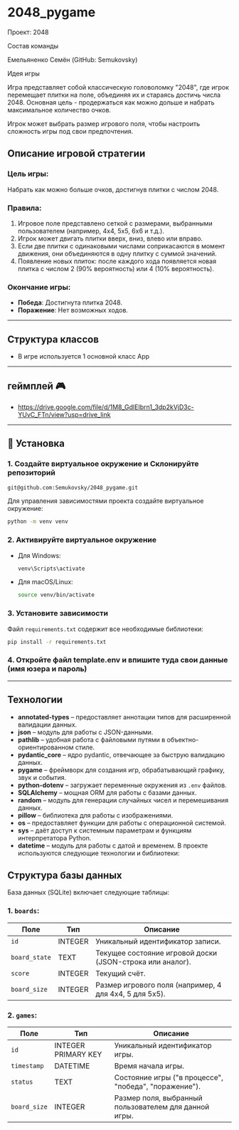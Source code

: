 # 2048_pygame

Проект: 2048

Состав команды

Емельяненко Семён (GitHub: Semukovsky)

Идея игры

Игра представляет собой классическую головоломку "2048", где игрок перемещает плитки на поле, объединяя их и стараясь достичь числа 2048. Основная цель - продержаться как можно дольше и набрать максимальное количество очков.

Игрок может выбрать размер игрового поля, чтобы настроить сложность игры под свои предпочтения.

## Описание игровой стратегии

### Цель игры:
Набрать как можно больше очков, достигнув плитки с числом 2048.

### Правила:
1. Игровое поле представлено сеткой с размерами, выбранными пользователем (например, 4x4, 5x5, 6x6 и т.д.).
2. Игрок может двигать плитки вверх, вниз, влево или вправо.
3. Если две плитки с одинаковыми числами соприкасаются в момент движения, они объединяются в одну плитку с суммой значений.
4. Появление новых плиток: после каждого хода появляется новая плитка с числом 2 (90% вероятность) или 4 (10% вероятность).

### Окончание игры:
- **Победа**: Достигнута плитка 2048.
- **Поражение**: Нет возможных ходов.

---
## Структура классов
- В игре используется 1 основной класс App
---
## геймплей 🎮
- https://drive.google.com/file/d/1M8_GdlEIbrn1_3dp2kVjD3c-YUvC_FTn/view?usp=drive_link
---
## 🔧 Установка

### 1. Создайте виртуальное окружение и Склонируйте репозиторий
```bash
git@github.com:Semukovsky/2048_pygame.git
```
Для управления зависимостями проекта создайте виртуальное окружение:
```bash
python -m venv venv
```

### 2. Активируйте виртуальное окружение
- Для Windows:
  ```bash
  venv\Scripts\activate
  ```
- Для macOS/Linux:
  ```bash
  source venv/bin/activate
  ```

### 3. Установите зависимости
Файл `requirements.txt` содержит все необходимые библиотеки:
```bash
pip install -r requirements.txt
```
### 4. Откройте файл template.env и впишите туда свои данные (имя юзера и пароль) 
---
## Технологии
- **annotated-types** – предоставляет аннотации типов для расширенной валидации данных.
- **json** – модуль для работы с JSON-данными.
- **pathlib** – удобная работа с файловыми путями в объектно-ориентированном стиле.
- **pydantic_core** – ядро pydantic, отвечающее за быструю валидацию данных.
- **pygame** – фреймворк для создания игр, обрабатывающий графику, звук и события.
- **python-dotenv** – загружает переменные окружения из `.env` файлов.
- **SQLAlchemy** – мощная ORM для работы с базами данных.
- **random** – модуль для генерации случайных чисел и перемешивания данных.
- **pillow** – библиотека для работы с изображениями.
- **os** – предоставляет функции для работы с операционной системой.
- **sys** – даёт доступ к системным параметрам и функциям интерпретатора Python.
- **datetime** – модуль для работы с датой и временем.
В проекте используются следующие технологии и библиотеки:

## Структура базы данных

База данных (SQLite) включает следующие таблицы:

### 1. `boards`:
| Поле         | Тип      | Описание                                                                      |
|--------------|----------|-------------------------------------------------------------------------------|
| `id`         | INTEGER  | Уникальный идентификатор записи.                                             |
| `board_state`| TEXT     | Текущее состояние игровой доски (JSON-строка или аналог).                    |
| `score`      | INTEGER  | Текущий счёт.                                                                |
| `board_size` | INTEGER  | Размер игрового поля (например, 4 для 4x4, 5 для 5x5).                       |

### 2. `games`:
| Поле         | Тип      | Описание                                                                      |
|--------------|----------|-------------------------------------------------------------------------------|
| `id`         | INTEGER PRIMARY KEY | Уникальный идентификатор игры.                                   |
| `timestamp`  | DATETIME | Время начала игры.                                                           |
| `status`     | TEXT     | Состояние игры ("в процессе", "победа", "поражение").                        |
| `board_size` | INTEGER  | Размер поля, выбранный пользователем для данной игры.
